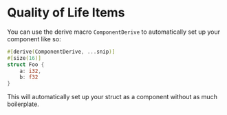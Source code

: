 # Quality of Life Items

You can use the derive macro `ComponentDerive` to automatically set up your component like so:

```rs
#[derive(ComponentDerive, ...snip)]
#[size(16)]
struct Foo {
    a: i32,
    b: f32
}
```

This will automatically set up your struct as a component without as much boilerplate.
